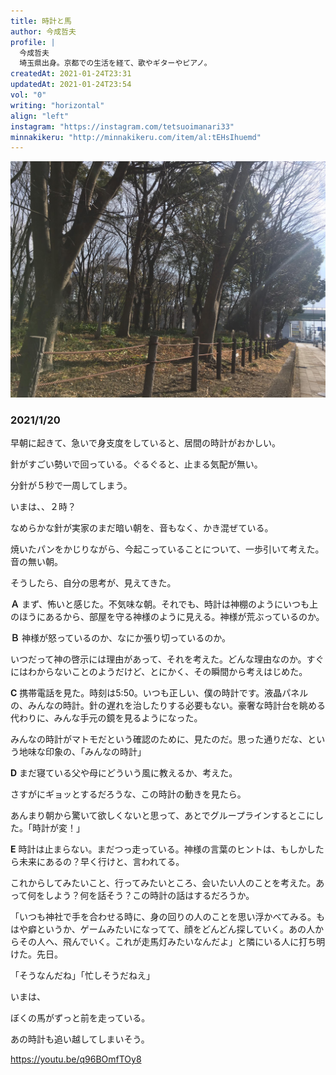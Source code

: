 ```yaml
---
title: 時計と馬
author: 今成哲夫
profile: |
  今成哲夫
  埼玉県出身。京都での生活を経て、歌やギターやピアノ。
createdAt: 2021-01-24T23:31
updatedAt: 2021-01-24T23:54
vol: "0"
writing: "horizontal"
align: "left"
instagram: "https://instagram.com/tetsuoimanari33"
minnakikeru: "http://minnakikeru.com/item/al:tEHsIhuemd"
---
```


![](今成哲夫zine用写真.jpg)

### 2021/1/20

早朝に起きて、急いで身支度をしていると、居間の時計がおかしい。

針がすごい勢いで回っている。ぐるぐると、止まる気配が無い。

分針が５秒で一周してしまう。

いまは、、２時？

なめらかな針が実家のまだ暗い朝を、音もなく、かき混ぜている。

焼いたパンをかじりながら、今起こっていることについて、一歩引いて考えた。音の無い朝。

そうしたら、自分の思考が、見えてきた。


**Ａ**
まず、怖いと感じた。不気味な朝。それでも、時計は神棚のようにいつも上のほうにあるから、部屋を守る神様のように見える。神様が荒ぶっているのか。

**Ｂ**
神様が怒っているのか、なにか張り切っているのか。

いつだって神の啓示には理由があって、それを考えた。どんな理由なのか。すぐにはわからないことのようだけど、とにかく、その瞬間から考えはじめた。


**C**
携帯電話を見た。時刻は5:50。いつも正しい、僕の時計です。液晶パネルの、みんなの時計。針の遅れを治したりする必要もない。豪奢な時計台を眺める代わりに、みんな手元の鏡を見るようになった。

みんなの時計がマトモだという確認のために、見たのだ。思った通りだな、という地味な印象の、「みんなの時計」

**D**
まだ寝ている父や母にどういう風に教えるか、考えた。

さすがにギョッとするだろうな、この時計の動きを見たら。

あんまり朝から驚いて欲しくないと思って、あとでグループラインするとこにした。「時計が変！」

**E**
時計は止まらない。まだつっ走っている。神様の言葉のヒントは、もしかしたら未来にあるの？早く行けと、言われてる。

これからしてみたいこと、行ってみたいところ、会いたい人のことを考えた。あって何をしよう？何を話そう？この時計の話はするだろうか。

「いつも神社で手を合わせる時に、身の回りの人のことを思い浮かべてみる。もはや癖というか、ゲームみたいになってて、顔をどんどん探していく。あの人からその人へ、飛んでいく。これが走馬灯みたいなんだよ」と隣にいる人に打ち明けた。先日。

「そうなんだね」「忙しそうだねえ」



いまは、

ぼくの馬がずっと前を走っている。

あの時計も追い越してしまいそう。

https://youtu.be/q96BOmfTOy8
